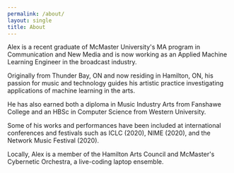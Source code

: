 ```yaml
---
permalink: /about/
layout: single
title: About
---
```


Alex is a recent graduate of McMaster University's MA program in Communication and New Media and is now working as an Applied Machine Learning Engineer in the broadcast industry.

Originally from Thunder Bay, ON and now residing in Hamilton, ON, his passion for music and technology guides his artistic practice investigating applications of machine learning in the arts.

He has also earned both a diploma in Music Industry Arts from Fanshawe College and an HBSc in Computer Science from Western University.

Some of his works and performances have been included at international conferences and festivals such as ICLC (2020), NIME (2020), and the Network Music Festival (2020).

Locally, Alex is a member of the Hamilton Arts Council and McMaster's Cybernetic Orchestra, a live-coding laptop ensemble.
